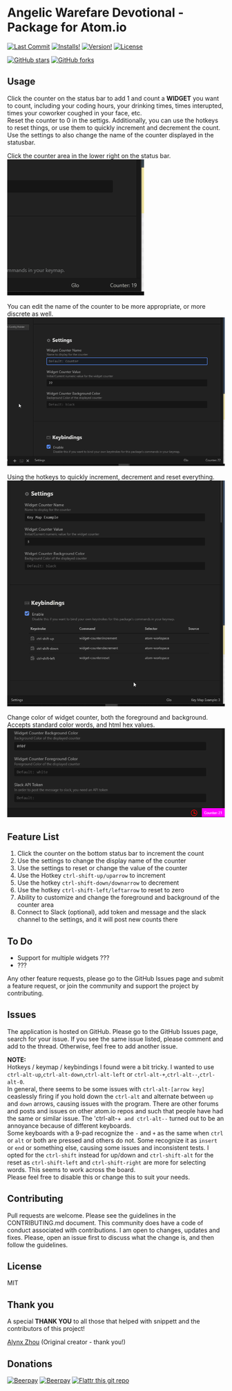 # Angelic Warefare Devotional - Package for Atom.io
[![Last Commit](https://img.shields.io/github/last-commit/KeithETruesdell/atom_angelic-warfare/master.svg?style=flat-square)](https://img.shields.io/github/last-commit/KeithETruesdell/atom_angelic-warfare/master.svg?style=flat-square)
[![Installs!](https://img.shields.io/apm/dm/atom_angelic-warfare.svg?style=flat-square)](https://atom.io/packages/angelic-warfare)
[![Version!](https://img.shields.io/apm/v/atom_angelic-warfare.svg?style=flat-square)](https://atom.io/packages/angelic-warfare)
[![License](https://img.shields.io/apm/l/atom_angelic-warfare.svg?style=flat-square)](https://github.com/KeithETruesdell/atom_angelic-warfare/blob/master/LICENSE.md)  

[![GitHub stars](https://img.shields.io/github/stars/KeithETruesdell/atom_angelic-warfare.svg?style=social&label=Star)](https://github.com/KeithETruesdell/atom_angelic-warfare)
[![GitHub forks](https://img.shields.io/github/forks/KeithETruesdell/atom_angelic-warfare.svg?style=social&label=Fork)](https://github.com/KeithETruesdell/atom_angelic-warfare)  





## Usage

Click the counter on the status bar to add 1 and count a **WIDGET** you want to count, including your coding hours, your drinking times, times interupted, times your coworker coughed in your face, etc.  
Reset the counter to 0 in the settigs.  Additionally, you can use the hotkeys to reset things, or use them to quickly increment and decrement the count.  
Use the settings to also change the name of the counter displayed in the statusbar.  

Click the counter area in the lower right on the status bar.  
![Click the counter area in the lower right on the status bar](img/counter-click.gif)

You can edit the name of the counter to be more appropriate, or more discrete as well.   
![You can edit the name of the counter to be more appropriate, or more discrete as well.](img/counter-name-change.gif)

Using the hotkeys to quickly increment, decrement and reset everything.  
![Using the hotkeys to quickly increment, decrement and reset everything.](img/counter-hot-keys.gif)

Change color of widget counter, both the foreground and background.  Accepts standard color words, and html hex values.  
![Change color of the widget counter](img/counter-color-change.png)

## Feature List 

1. Click the counter on the bottom status bar to increment the count
2. Use the settings to change the display name of the counter
3. Use the settings to reset or change the value of the counter   
4. Use the Hotkey `ctrl-shift-up/uparrow` to increment  
5. Use the hotkey `ctrl-shift-down/downarrow` to decrement 
6. Use the hotkey `ctrl-shift-left/leftarrow` to reset to zero
7. Ability to customize and change the foreground and background of the counter area
8. Connect to Slack (optional), add token and message and the slack channel to the settings, and it will post new counts there  

## To Do

- Support for multiple widgets ???
- ???

Any other feature requests, please go to the GitHub Issues page and submit a feature request, or join the community and support the project by contributing.


## Issues  

The application is hosted on GitHub.  Please go to the GitHub Issues page, search for your issue.  If you see the same issue listed, please comment and add to the thread.  Otherwise, feel free to add another issue.  

**NOTE:**  
Hotkeys / keymap / keybindings I found were a bit tricky.  I wanted to use `ctrl-alt-up`,`ctrl-alt-down`,`ctrl-alt-left` or `ctrl-alt-+`,`ctrl-alt--`,`ctrl-alt-0`.   
In general, there seems to be some issues with `ctrl-alt-[arrow key]` ceaslessly firing if you hold down the `ctrl-alt` and alternate between `up` and `down` arrows, causing issues with the program.  There are other forums and posts and issues on other atom.io repos and such that people have had the same or similar issue.  The 'ctrl-alt-+` and ctrl-alt--` turned out to be an annoyance because of different keyboards.  
Some keyboards with a 9-pad recognize the `-` and `+` as the same when `ctrl` or `alt` or both are pressed and others do not.  Some recognize it as `insert` or `end` or something else, causing some issues and inconsistent tests.  I opted for the `ctrl-shift` instead for up/down and `ctrl-shift-alt` for the reset as `ctrl-shift-left` and `ctrl-shift-right` are more for selecting words.  This seems to work across the board.   
Please feel free to disable this or change this to suit your needs.  
  

## Contributing

Pull requests are welcome.  Please see the guidelines in the CONTRIBUTING.md document.  This community does have a code of conduct associated with contributions.  I am open to changes, updates and fixes.  Please, open an issue first to discuss what the change is, and then follow the guidelines.  


## License

MIT

## Thank you  

A special **THANK YOU** to all those that helped with snippett and the contributors of this project!

[Alynx Zhou](https://github.com/AlynxZhou) (Original creator - thank you!)


## Donations

[![Beerpay](https://beerpay.io/KeithETruesdell/atom_angelic-warfare/badge.svg?style=flat-square)](https://beerpay.io/KeithETruesdell/atom_angelic-warfare)
[![Beerpay](https://beerpay.io/KeithETruesdell/atom_angelic-warfare/make-wish.svg?style=flat-square)](https://beerpay.io/KeithETruesdell/atom_angelic-warfare?focus=wish)
[![Flattr this git repo](http://api.flattr.com/button/flattr-badge-large.png)](https://flattr.com/submit/auto?user_id=KeithETruesdell&url=https://github.com/KeithETruesdell/atom_angelic-warfare&title=atom_angelic-warfare&language=&tags=github&category=software)
